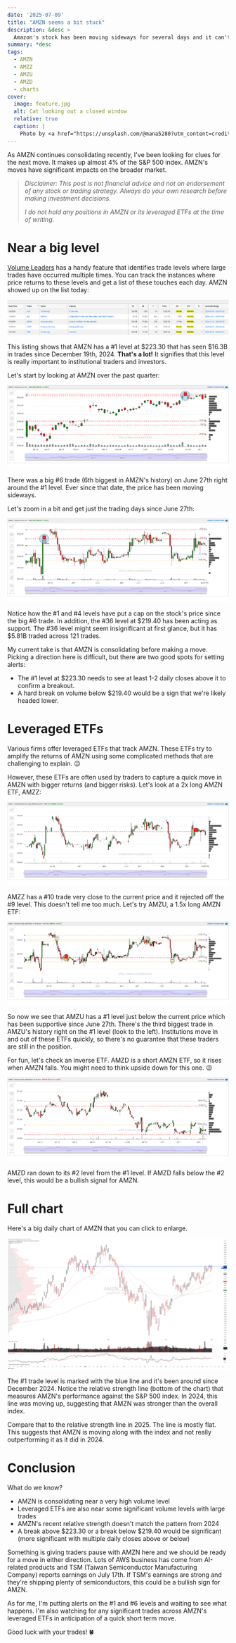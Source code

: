 ```yaml
---
date: '2025-07-09'
title: "AMZN seems a bit stuck"
description: &desc >
  Amazon's stock has been moving sideways for several days and it can't seem to break out.
summary: *desc
tags: 
  - AMZN
  - AMZZ
  - AMZU
  - AMZD
  - charts
cover:
  image: feature.jpg
  alt: Cat looking out a closed window
  relative: true
  caption: |
    Photo by <a href="https://unsplash.com/@mana5280?utm_content=creditCopyText&utm_medium=referral&utm_source=unsplash">mana5280</a> on <a href="https://unsplash.com/photos/grayscale-photo-of-cat-on-window-yA_nMH_XjP0?utm_content=creditCopyText&utm_medium=referral&utm_source=unsplash">Unsplash</a>   
---
```


As AMZN continues consolidating recently, I've been looking for clues for the next move.
It makes up almost 4% of the S&P 500 index.
AMZN's moves have significant impacts on the broader market.

> _Disclaimer: This post is not financial advice and not an endorsement of any stock or trading strategy._
> _Always do your own research before making investment decisions._
> 
> _I do not hold any positions in AMZN or its leveraged ETFs at the time of writing._

# Near a big level

[Volume Leaders](https://volumeleaders.com) has a handy feature that identifies trade levels where large trades have occurred multiple times.
You can track the instances where price returns to these levels and get a list of these touches each day.
AMZN showed up on the list today:

![number-one-levels.png](number-one-levels.png#center)

This listing shows that AMZN has a #1 level at $223.30 that has seen $16.3B in trades since December 19th, 2024.
**That's a lot!**
It signifies that this level is really important to institutional traders and investors.

Let's start by looking at AMZN over the past quarter:

![amzn-quarterly.png](amzn-quarterly.png#center)

There was a big #6 trade (6th biggest in AMZN's history) on June 27th right around the #1 level.
Ever since that date, the price has been moving sideways.

Let's zoom in a bit and get just the trading days since June 27th:

![amzn-june-27.png](amzn-june-27.png#center)

Notice how the #1 and #4 levels have put a cap on the stock's price since the big #6 trade.
In addition, the #36 level at $219.40 has been acting as support.
The #36 level might seem insignificant at first glance, but it has $5.81B traded across 121 trades.

My current take is that AMZN is consolidating before making a move.
Picking a direction here is difficult, but there are two good spots for setting alerts:

* The #1 level at $223.30 needs to see at least 1-2 daily closes above it to confirm a breakout.
* A hard break on volume below $219.40 would be a sign that we're likely headed lower.

# Leveraged ETFs

Various firms offer leveraged ETFs that track AMZN.
These ETFs try to amplify the returns of AMZN using some complicated methods that are challenging to explain. 😉

However, these ETFs are often used by traders to capture a quick move in AMZN with bigger returns (and bigger risks).
Let's look at a 2x long AMZN ETF, AMZZ:

![amzz.png](amzz.png#center)

AMZZ has a #10 trade very close to the current price and it rejected off the #9 level.
This doesn't tell me too much.
Let's try AMZU, a 1.5x long AMZN ETF:

![amzu.png](amzu.png#center)

So now we see that AMZU has a #1 level just below the current price which has been supportive since June 27th.
There's the third biggest trade in AMZU's history right on the #1 level (look to the left).
Institutions move in and out of these ETFs quickly, so there's no guarantee that these traders are still in the position.

For fun, let's check an inverse ETF.
AMZD is a short AMZN ETF, so it rises when AMZN falls.
You might need to think upside down for this one. 😉

![amzd.png](amzd.png#center)

AMZD ran down to its #2 level from the #1 level.
If AMZD falls below the #2 level, this would be a bullish signal for AMZN.

# Full chart

Here's a big daily chart of AMZN that you can click to enlarge.

![amzn-full-chart.png](amzn-full-chart.png#center)

The #1 trade level is marked with the blue line and it's been around since December 2024.
Notice the relative strength line (bottom of the chart) that measures AMZN's performance against the S&P 500 index.
In 2024, this line was moving up, suggesting that AMZN was stronger than the overall index.

Compare that to the relative strength line in 2025.
The line is mostly flat.
This suggests that AMZN is moving along with the index and not really outperforming it as it did in 2024.

# Conclusion

What do we know?

* AMZN is consolidating near a very high volume level
* Leveraged ETFs are also near some significant volume levels with large trades
* AMZN's recent relative strength doesn't match the pattern from 2024
* A break above $223.30 or a break below $219.40 would be significant (more significant with multiple daily closes above or below)

Something is giving traders pause with AMZN here and we should be ready for a move in either direction.
Lots of AWS business has come from AI-related products and TSM (Taiwan Semiconductor Manufacturing Company) reports earnings on July 17th.
If TSM's earnings are strong and they're shipping plenty of semiconductors, this could be a bullish sign for AMZN.

As for me, I'm putting alerts on the #1 and #6 levels and waiting to see what happens.
I'm also watching for any significant trades across AMZN's leveraged ETFs in anticipation of a quick short term move.

Good luck with your trades! 🍀

